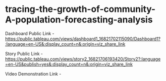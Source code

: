 # tracing-the-growth-of-community-A-population-forecasting-analysis



Dashboard Public Link - https://public.tableau.com/views/dashboard1_16821702115090/Dashboard1?:language=en-US&:display_count=n&:origin=viz_share_link
                        

Story Public Link - https://public.tableau.com/views/story2_16821706193420/Story2?:language=en-US&publish=yes&:display_count=n&:origin=viz_share_link

Video Demonstration Link -
